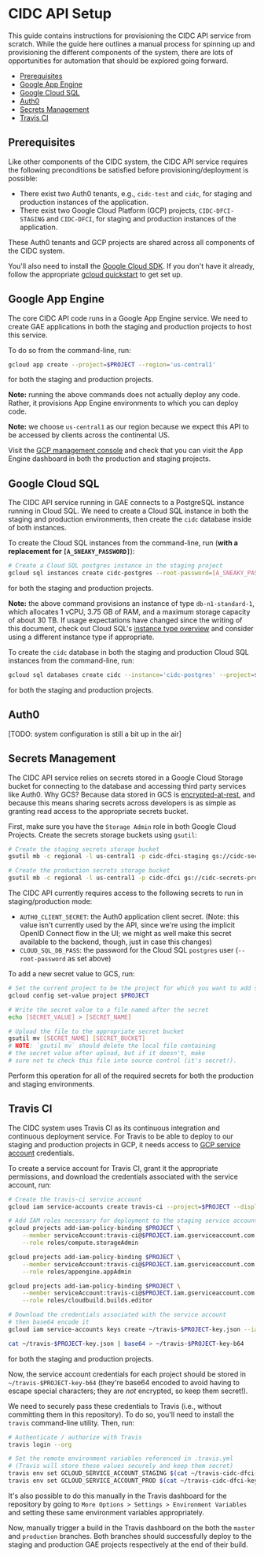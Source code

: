 # CIDC API Setup <!-- omit in TOC -->

This guide contains instructions for provisioning the CIDC API service from scratch. While the guide here outlines a manual process for spinning up and provisioning the different components of the system, there are lots of opportunities for automation that should be explored going forward.

- [Prerequisites](#Prerequisites)
- [Google App Engine](#Google-App-Engine)
- [Google Cloud SQL](#Google-Cloud-SQL)
- [Auth0](#Auth0)
- [Secrets Management](#Secrets-Management)
- [Travis CI](#Travis-CI)

## Prerequisites

Like other components of the CIDC system, the CIDC API service requires the following preconditions be satisfied before provisioning/deployment is possible:

- There exist two Auth0 tenants, e.g., `cidc-test` and `cidc`, for staging and production instances of the application.
- There exist two Google Cloud Platform (GCP) projects, `CIDC-DFCI-STAGING` and `CIDC-DFCI`, for staging and production instances of the application.

These Auth0 tenants and GCP projects are shared across all components of the CIDC system.

You'll also need to install the [Google Cloud SDK](https://cloud.google.com/sdk/install). If you don't have it already, follow the appropriate [gcloud quickstart](https://cloud.google.com/sdk/docs/quickstarts) to get set up.

## Google App Engine

The core CIDC API code runs in a Google App Engine service. We need to create GAE applications in both the staging and production projects to host this service. 

To do so from the command-line, run:
```bash
gcloud app create --project=$PROJECT --region='us-central1'
```
for both the staging and production projects.

**Note:** running the above commands does not actually deploy any code. Rather, it provisions App Engine environments to which you can deploy code.

**Note:** we choose `us-central1` as our region because we expect this API to be accessed by clients across the continental US.

Visit the [GCP management console](https://console.cloud.google.com) and check that you can visit the App Engine dashboard in both the production and staging projects.



## Google Cloud SQL

The CIDC API service running in GAE connects to a PostgreSQL instance running in Cloud SQL. We need to create a Cloud SQL instance in both the staging and production environments, then create the `cidc` database inside of both instances.

To create the Cloud SQL instances from the command-line, run (**with a replacement for `[A_SNEAKY_PASSWORD]`**):
```bash
# Create a Cloud SQL postgres instance in the staging project
gcloud sql instances create cidc-postgres --root-password=[A_SNEAKY_PASSWORD] --database-version=POSTGRES_9_6 --tier=db-n1-standard-1 --region='us-central1' --project=$PROJECT
```
for both the staging and production projects.

**Note:** the above command provisions an instance of type `db-n1-standard-1`, which allocates 1 vCPU, 3.75 GB of RAM, and a maximum storage capacity of about 30 TB. If usage expectations have changed since the writing of this document, check out Cloud SQL's [instance type overview](https://cloud.google.com/sql/pricing#2nd-gen-instance-pricing) and consider using a different instance type if appropriate.

To create the `cidc` database in both the staging and production Cloud SQL instances from the command-line, run:
```bash
gcloud sql databases create cidc --instance='cidc-postgres' --project=$PROJECT
```
for both the staging and production projects.

## Auth0
[TODO: system configuration is still a bit up in the air]

## Secrets Management

The CIDC API service relies on secrets stored in a Google Cloud Storage bucket for connecting to the database and accessing third party services like Auth0. Why GCS? Because data stored in GCS is [encrypted-at-rest](https://cloud.google.com/security/encryption-at-rest/), and because this means sharing secrets across developers is as simple as granting read access to the appropriate secrets bucket.

First, make sure you have the `Storage Admin` role in both Google Cloud Projects. Create the secrets storage buckets using `gsutil`:
```bash
# Create the staging secrets storage bucket
gsutil mb -c regional -l us-central1 -p cidc-dfci-staging gs://cidc-secrets-staging

# Create the production secrets storage bucket
gsutil mb -c regional -l us-central1 -p cidc-dfci gs://cidc-secrets-prod 
```
The CIDC API currently requires access to the following secrets to run in staging/production mode:
- `AUTH0_CLIENT_SECRET`: the Auth0 application client secret. (Note: this value isn't currently used by the API, since we're using the implicit OpenID Connect flow in the UI; we might as well make this secret available to the backend, though, just in case this changes)
- `CLOUD_SQL_DB_PASS`: the password for the Cloud SQL `postgres` user (`--root-password` as set above)

To add a new secret value to GCS, run:
```bash
# Set the current project to be the project for which you want to add secrets
gcloud config set-value project $PROJECT

# Write the secret value to a file named after the secret
echo [SECRET_VALUE] > [SECRET_NAME]

# Upload the file to the appropriate secret bucket
gsutil mv [SECRET_NAME] [SECRET_BUCKET]
# NOTE: `gsutil mv` should delete the local file containing
# the secret value after upload, but if it doesn't, make
# sure not to check this file into source control (it's secret!).
```
Perform this operation for all of the required secrets for both the production and staging environments.


## Travis CI

The CIDC system uses Travis CI as its continuous integration and continuous deployment service. For Travis to be able to deploy to our staging and production projects in GCP, it needs access to [GCP service account](https://cloud.google.com/iam/docs/service-accounts) credentials.

To create a service account for Travis CI, grant it the appropriate permissions, and download the credentials associated with the service account, run:
```bash
# Create the travis-ci service account
gcloud iam service-accounts create travis-ci --project=$PROJECT --display-name='Travis CI'

# Add IAM roles necessary for deployment to the staging service account
gcloud projects add-iam-policy-binding $PROJECT \
    --member serviceAccount:travis-ci@$PROJECT.iam.gserviceaccount.com \
    --role roles/compute.storageAdmin

gcloud projects add-iam-policy-binding $PROJECT \
    --member serviceAccount:travis-ci@$PROJECT.iam.gserviceaccount.com \
    --role roles/appengine.appAdmin

gcloud projects add-iam-policy-binding $PROJECT \
    --member serviceAccount:travis-ci@$PROJECT.iam.gserviceaccount.com \
    --role roles/cloudbuild.builds.editor

# Download the credentials associated with the service account
# then base64 encode it
gcloud iam service-accounts keys create ~/travis-$PROJECT-key.json --iam-account travis-ci@$PROJECT.iam.gserviceaccount.com

cat ~/travis-$PROJECT-key.json | base64 > ~/travis-$PROJECT-key-b64
```
for both the staging and production projects.

Now, the service account credentials for each project should be stored in `~/travis-$PROJECT-key-b64` (they're base64 encoded to avoid having to escape special characters; they are *not* encrypted, so keep them secret!). 

We need to securely pass these credentials to Travis (i.e., without committing them in this repository). To do so, you'll need to install the `travis` command-line utility. Then, run:
```bash
# Authenticate / authorize with Travis
travis login --org

# Set the remote environment variables referenced in .travis.yml
# (Travis will store these values securely and keep them secret)
travis env set GCLOUD_SERVICE_ACCOUNT_STAGING $(cat ~/travis-cidc-dfci-staging-key-b64)
travis env set GCLOUD_SERVICE_ACCOUNT_PROD $(cat ~/travis-cidc-dfci-key-b64)
```
It's also possible to do this manually in the Travis dashboard for the repository by going to `More Options > Settings > Environment Variables` and setting these same environment variables appropriately.

Now, manually trigger a build in the Travis dashboard on the both the `master` and `production` branches. Both branches should successfully deploy to the staging and production GAE projects respectively at the end of their build.

